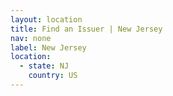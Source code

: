 ```yaml
---
layout: location
title: Find an Issuer | New Jersey
nav: none
label: New Jersey
location:
  - state: NJ
    country: US
---
```

